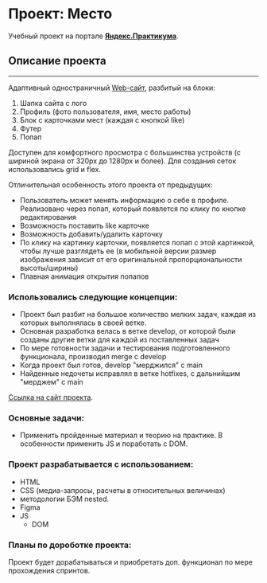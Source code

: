 # Проект: Место
Учебный проект на портале [**Яндекс.Практикума**](https://practicum.yandex.ru/).  

## Описание проекта
---
Адаптивный одностраничный [Web-сайт](https://avellow.github.io/mesto/), разбитый на блоки:
1. Шапка сайта с лого
2. Профиль (фото пользователя, имя, место работы)
3. Блок с карточками мест (каждая с кнопкой like)
4. Футер
5. Попап

Доступен для комфортного просмотра с большинства устройств (с шириной экрана от 320px до 1280px и более). 
Для создания сеток использовались grid и flex.

Отличительная особенность этого проекта от предыдущих:
* Пользователь может менять информацию о себе в профиле.
Реализовано через попап, который появлется по клику по кнопке редактирования
* Возможность поставить like карточке
* Возможность добавить/удалить карточку
* По клику на картинку карточки, появляется попап с этой картинкой, чтобы лучше разглядеть ее (в мобильной версии размер изображения зависит от его оригинальной пропорциональности высоты/ширины)
* Плавная анимация открытия попапов

### **Использовались следующие концепции:** 
* Проект был разбит на большое количество мелких задач, каждая из которых выполнялась в своей ветке.
* Основная разработка велась в ветке develop, от которой были созданы другие ветки для каждой из поставленных задач
* По мере готовности задачи и тестирования подготовленного функционала, производил merge с develop
* Когда проект был готов, develop "мерджился" с main
* Найденные недочеты исправлял в ветке hotfixes, с дальнийшим "мерджем" с main

[Ссылка на сайт проекта](https://avellow.github.io/mesto/).

### **Основные задачи:**  
* Применить пройденные материал и теорию на практике. В особенности применить JS и поработать с DOM.

### **Проект разрабатывается с использованием:**
* HTML 
* CSS (медиа-запросы, расчеты в относительных величинах)
* методологии БЭМ nested.
* Figma
* JS
  - DOM

### **Планы по дороботке проекта:**
Проект будет дорабатываться и приобретать доп. функционал по мере прохождения спринтов.
